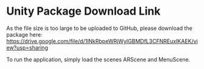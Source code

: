 # Unity Package Download Link
As the file size is too large to be uploaded to GitHub, please download the package here:
https://drive.google.com/file/d/1lNkRbpeWRjWyIGBMDfL3CFNREuxIKAEK/view?usp=sharing

To run the application, simply load the scenes ARScene and MenuScene.
